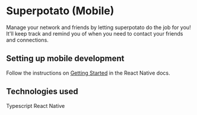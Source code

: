 # Superpotato (Mobile)

Manage your network and friends by letting superpotato do the job for you! It'll keep track and remind you of when you need to contact your friends and connections.

## Setting up mobile development

Follow the instructions on [Getting Started](https://facebook.github.io/react-native/docs/getting-started) in the React Native docs.

## Technologies used

Typescript
React Native

